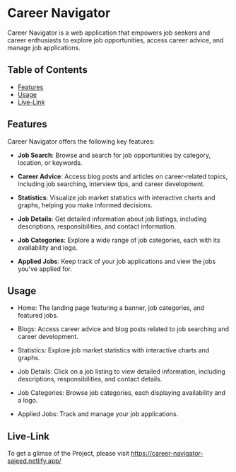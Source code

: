 # Career Navigator

Career Navigator is a web application that empowers job seekers and career enthusiasts to explore job opportunities, access career advice, and manage job applications. 

## Table of Contents

- [Features](#features)
- [Usage](#usage)
- [Live-Link](#live-link)

## Features

Career Navigator offers the following key features:

- **Job Search**: Browse and search for job opportunities by category, location, or keywords.

- **Career Advice**: Access blog posts and articles on career-related topics, including job searching, interview tips, and career development.

- **Statistics**: Visualize job market statistics with interactive charts and graphs, helping you make informed decisions.

- **Job Details**: Get detailed information about job listings, including descriptions, responsibilities, and contact information.

- **Job Categories**: Explore a wide range of job categories, each with its availability and logo.

- **Applied Jobs**: Keep track of your job applications and view the jobs you've applied for.

## Usage

- Home: The landing page featuring a banner, job categories, and featured jobs.

- Blogs: Access career advice and blog posts related to job searching and career development.

- Statistics: Explore job market statistics with interactive charts and graphs.

- Job Details: Click on a job listing to view detailed information, including descriptions, responsibilities, and contact details.

- Job Categories: Browse job categories, each displaying availability and a logo.

- Applied Jobs: Track and manage your job applications.

## Live-Link
To get a glimse of the Project, please visit https://career-navigator-sajeed.netlify.app/
